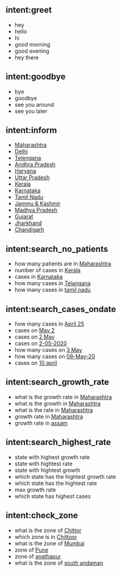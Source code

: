 ## intent:greet
- hey
- hello
- hi
- good morning
- good evening
- hey there

## intent:goodbye
- bye
- goodbye
- see you around
- see you later

## intent:inform
- [Maharashtra](location)
- [Delhi](location)
- [Telengana](location)
- [Andhra Pradesh](location)
- [Haryana](location)
- [Uttar Pradesh](location)
- [Kerala](location)
- [Karnataka](location)
- [Tamil Nadu](location)
- [Jammu & Kashmir](location)
- [Madhya Pradesh](location)
- [Gujarat](location)
- [Jharkhand](location)
- [Chandigarh](location)

## intent:search_no_patients
- how many patients are in [Maharashtra](location)
- number of cases in [Kerala](location)
- cases in [Karnataka](location)
- how many cases in [Telangana](location)
- how many cases in [tamil nadu](location)

## intent:search_cases_ondate
- how many cases in [April 25](date)
- cases on [May 2](date)
- cases on [2 May](date)
- cases on [2-05-2020](date)
- how many cases on [3 May](date)
- how many cases on [08-May-20](date)
- cases on [10 april](date)

## intent:search_growth_rate
- what is the growth rate in [Maharashtra](location)
- what is the growth in [Maharashtra](location)
- what is the rate in [Maharashtra](location)
- growth rate in [Maharashtra](location)
- growth rate in [assam](location)

## intent:search_highest_rate
- state with highest growth rate
- state with hightest rate
- state with hightest growth
- which state has the hightest growth rate
- which state has the hightest rate
- max growth rate
- which state has highest cases

## intent:check_zone
- what is the zone of [Chittor](location)
- which zone is in [Chittoor](location)
- what is the zone of [Mumbai](location)
- zone of [Pune](location)
- zone of [anathapur](location)
- what is the zone of [south andaman](location)
